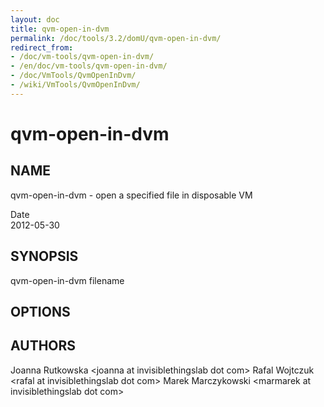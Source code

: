 ```yaml
---
layout: doc
title: qvm-open-in-dvm
permalink: /doc/tools/3.2/domU/qvm-open-in-dvm/
redirect_from:
- /doc/vm-tools/qvm-open-in-dvm/
- /en/doc/vm-tools/qvm-open-in-dvm/
- /doc/VmTools/QvmOpenInDvm/
- /wiki/VmTools/QvmOpenInDvm/
---
```


qvm-open-in-dvm
===============

NAME
----

qvm-open-in-dvm - open a specified file in disposable VM

Date  
2012-05-30

SYNOPSIS
--------

qvm-open-in-dvm filename

OPTIONS
-------

AUTHORS
-------

Joanna Rutkowska \<joanna at invisiblethingslab dot com\>
Rafal Wojtczuk \<rafal at invisiblethingslab dot com\>
Marek Marczykowski \<marmarek at invisiblethingslab dot com\>
